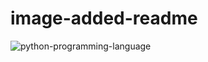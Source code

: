 # image-added-readme

![python-programming-language](https://github.com/Saquibtechlotraining/image-added-readme/assets/91885135/1cee7d2b-6a09-4f96-9558-4ed5fb1fea55)

